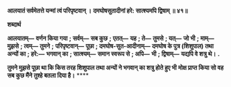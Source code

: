 **आलयातं सर्वमेतत्ते यन्मां त्वं परिपृष्टवान् ।** **दमघोषसुतादीनां हरे: सात्श्यमपि द्विषाम् ॥ ४१॥** 

**शब्दार्थ** 

**आलयातम्—** **वर्णन किया गया** **; सर्वम्—** **सब कुछ** **; एतत्—** **यह** **; ते—** **तुमसे** **; यत्—** **जो भी** **; माम्—** **मुझसे** **; त्वम्—** **तुमने** **;** **परिपृष्टवान्—** **पूछा** **; दमघोष-सुत-आदीनाम्—** **दमघोष के पुत्र (शिशुपाल) तथा अन्यों का** **; हरे:—** **भगवान् का** **; सात्श्यम्—** **समान स्वरूप से** **; अपि—** **भी** **; द्विषाम्—** **यद्यपि वे शत्रु थे।** **.** 

**तुमने मुझसे पूछा था कि किस तरह शिशुपाल तथा अन्यों ने भगवान् का शत्रु होते हुए भी** **मोक्ष प्राप्त किया सो वह सब कुछ मैंने तुश्हे बतला दिया है।** **** 